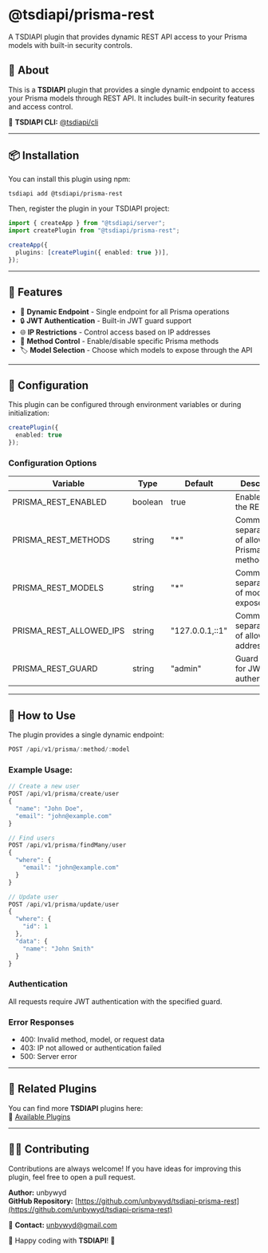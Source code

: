 # **@tsdiapi/prisma-rest**

A TSDIAPI plugin that provides dynamic REST API access to your Prisma models with built-in security controls.

## 📌 About

This is a **TSDIAPI** plugin that provides a single dynamic endpoint to access your Prisma models through REST API. It includes built-in security features and access control.

🔗 **TSDIAPI CLI:** [@tsdiapi/cli](https://www.npmjs.com/package/@tsdiapi/cli)

---

## 📦 Installation

You can install this plugin using npm:

```bash
tsdiapi add @tsdiapi/prisma-rest
```

Then, register the plugin in your TSDIAPI project:

```typescript
import { createApp } from "@tsdiapi/server";
import createPlugin from "@tsdiapi/prisma-rest";

createApp({
  plugins: [createPlugin({ enabled: true })],
});
```

---

## 🚀 Features

- 🔄 **Dynamic Endpoint** - Single endpoint for all Prisma operations
- 🔒 **JWT Authentication** - Built-in JWT guard support
- 🌐 **IP Restrictions** - Control access based on IP addresses
- 🎯 **Method Control** - Enable/disable specific Prisma methods
- 🏷️ **Model Selection** - Choose which models to expose through the API

---

## 🔧 Configuration

This plugin can be configured through environment variables or during initialization:

```typescript
createPlugin({
  enabled: true
});
```

### Configuration Options

| Variable | Type | Default | Description |
|----------|------|---------|-------------|
| PRISMA_REST_ENABLED | boolean | true | Enable/disable the REST API |
| PRISMA_REST_METHODS | string | "*" | Comma-separated list of allowed Prisma methods |
| PRISMA_REST_MODELS | string | "*" | Comma-separated list of models to expose |
| PRISMA_REST_ALLOWED_IPS | string | "127.0.0.1,::1" | Comma-separated list of allowed IP addresses |
| PRISMA_REST_GUARD | string | "admin" | Guard name for JWT authentication |

---

## 📌 How to Use

The plugin provides a single dynamic endpoint:

```typescript
POST /api/v1/prisma/:method/:model
```

### Example Usage:

```typescript
// Create a new user
POST /api/v1/prisma/create/user
{
  "name": "John Doe",
  "email": "john@example.com"
}

// Find users
POST /api/v1/prisma/findMany/user
{
  "where": {
    "email": "john@example.com"
  }
}

// Update user
POST /api/v1/prisma/update/user
{
  "where": {
    "id": 1
  },
  "data": {
    "name": "John Smith"
  }
}
```

### Authentication
All requests require JWT authentication with the specified guard.

### Error Responses
- 400: Invalid method, model, or request data
- 403: IP not allowed or authentication failed
- 500: Server error

---

## 🔗 Related Plugins

You can find more **TSDIAPI** plugins here:  
🔗 [Available Plugins](https://www.npmjs.com/search?q=%40tsdiapi)

---

## 👨‍💻 Contributing

Contributions are always welcome! If you have ideas for improving this plugin, feel free to open a pull request.

**Author:** unbywyd  
**GitHub Repository:** [https://github.com/unbywyd/tsdiapi-prisma-rest](https://github.com/unbywyd/tsdiapi-prisma-rest)

📧 **Contact:** unbywyd@gmail.com

🚀 Happy coding with **TSDIAPI**! 🎉
